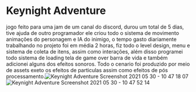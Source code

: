 # Keynight Adventure
jogo feito para uma jam de um canal do discord, durou um total de 5 dias, tive ajuda de outro programador ele criou todo o sistema de movimento animações do personagem e IA do inimigo, o tempo gasto diariamente trabalhando no projeto foi em média 2 horas, fiz todo o level design, menu e sistema de coleta de itens, assim como interações, além disso programei todo sistema de loading tela de game over barra de vida e também adicionei alguns dos efeitos sonoros. Todo o cenario foi produzido por meio de assets exeto os efeitos de particulas assim como efeitos de pós processamento.![Keynight Adventure Screenshot 2021 05 30 - 10 47 18 07](https://user-images.githubusercontent.com/69441532/120107293-edfb5b80-c136-11eb-8534-6ac3f2397813.png)
![Keynight Adventure Screenshot 2021 05 30 - 10 47 52 14](https://user-images.githubusercontent.com/69441532/120107295-f0f64c00-c136-11eb-8785-40452e4fb9a2.png)

